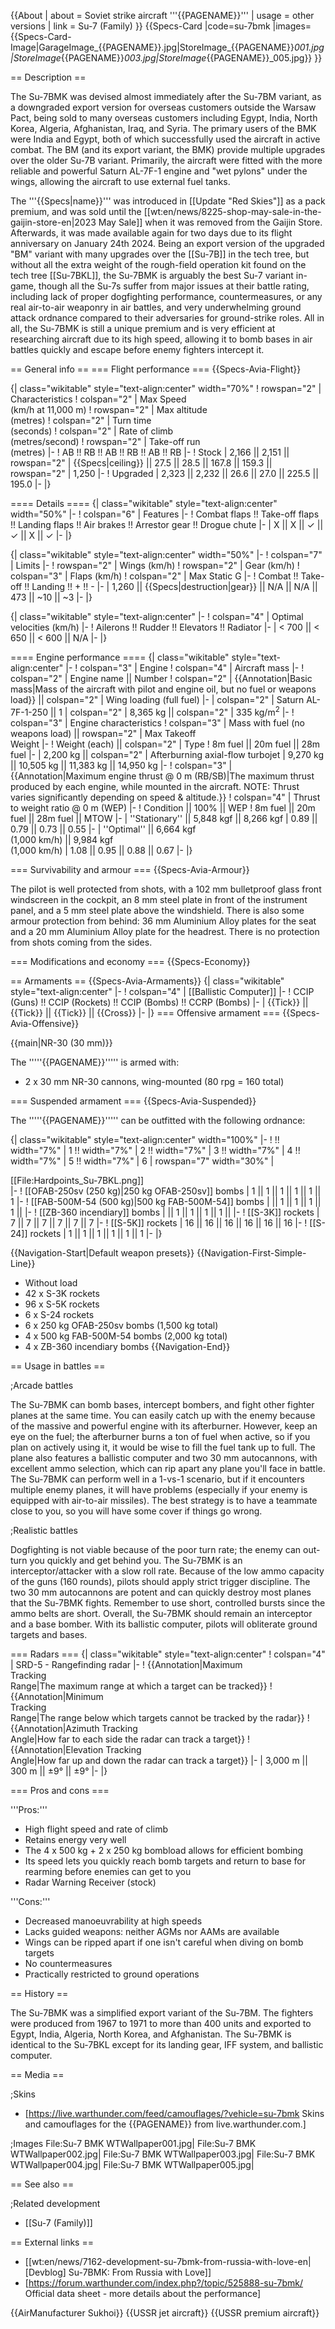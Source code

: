 {{About
| about = Soviet strike aircraft '''{{PAGENAME}}'''
| usage = other versions
| link = Su-7 (Family)
}}
{{Specs-Card
|code=su-7bmk
|images={{Specs-Card-Image|GarageImage_{{PAGENAME}}.jpg|StoreImage_{{PAGENAME}}_001.jpg|StoreImage_{{PAGENAME}}_003.jpg|StoreImage_{{PAGENAME}}_005.jpg}}
}}

== Description ==
<!-- ''In the description, the first part should be about the history of and the creation and combat usage of the aircraft, as well as its key features. In the second part, tell the reader about the aircraft in the game. Insert a screenshot of the vehicle, so that if the novice player does not remember the vehicle by name, he will immediately understand what kind of vehicle the article is talking about.'' -->
The Su-7BMK was devised almost immediately after the Su-7BM variant, as a downgraded export version for overseas customers outside the Warsaw Pact, being sold to many overseas customers including Egypt, India, North Korea, Algeria, Afghanistan, Iraq, and Syria. The primary users of the BMK were India and Egypt, both of which successfully used the aircraft in active combat. The BM (and its export variant, the BMK) provide multiple upgrades over the older Su-7B variant. Primarily, the aircraft were fitted with the more reliable and powerful Saturn AL-7F-1 engine and "wet pylons" under the wings, allowing the aircraft to use external fuel tanks.

The '''{{Specs|name}}''' was introduced in [[Update "Red Skies"]] as a pack premium, and was sold until the [[wt:en/news/8225-shop-may-sale-in-the-gaijin-store-en|2023 May Sale]] when it was removed from the Gaijin Store. Afterwards, it was made available again for two days due to its flight anniversary on January 24th 2024. Being an export version of the upgraded "BM" variant with many upgrades over the [[Su-7B]] in the tech tree, but without all the extra weight of the rough-field operation kit found on the tech tree [[Su-7BKL]], the Su-7BMK is arguably the best Su-7 variant in-game, though all the Su-7s suffer from major issues at their battle rating, including lack of proper dogfighting performance, countermeasures, or any real air-to-air weaponry in air battles, and very underwhelming ground attack ordnance compared to their adversaries for ground-strike roles. All in all, the Su-7BMK is still a unique premium and is very efficient at researching aircraft due to its high speed, allowing it to bomb bases in air battles quickly and escape before enemy fighters intercept it.

== General info ==
=== Flight performance ===
{{Specs-Avia-Flight}}
<!-- ''Describe how the aircraft behaves in the air. Speed, manoeuvrability, acceleration and allowable loads - these are the most important characteristics of the vehicle.'' -->

{| class="wikitable" style="text-align:center" width="70%"
! rowspan="2" | Characteristics
! colspan="2" | Max Speed<br>(km/h at 11,000 m)
! rowspan="2" | Max altitude<br>(metres)
! colspan="2" | Turn time<br>(seconds)
! colspan="2" | Rate of climb<br>(metres/second)
! rowspan="2" | Take-off run<br>(metres)
|-
! AB !! RB !! AB !! RB !! AB !! RB
|-
! Stock
| 2,166 || 2,151 || rowspan="2" | {{Specs|ceiling}} || 27.5 || 28.5 || 167.8 || 159.3 || rowspan="2" | 1,250
|-
! Upgraded
| 2,323 || 2,232 || 26.6 || 27.0 || 225.5 || 195.0
|-
|}

==== Details ====
{| class="wikitable" style="text-align:center" width="50%"
|-
! colspan="6" | Features
|-
! Combat flaps !! Take-off flaps !! Landing flaps !! Air brakes !! Arrestor gear !! Drogue chute
|-
| X || X || ✓ || ✓ || X || ✓     <!-- ✓ -->
|-
|}

{| class="wikitable" style="text-align:center" width="50%"
|-
! colspan="7" | Limits
|-
! rowspan="2" | Wings (km/h)
! rowspan="2" | Gear (km/h)
! colspan="3" | Flaps (km/h)
! colspan="2" | Max Static G
|-
! Combat !! Take-off !! Landing !! + !! -
|-
| 1,260 <!--{{Specs|destruction|body}}--> || {{Specs|destruction|gear}} || N/A || N/A || 473 || ~10 || ~3
|-
|}

{| class="wikitable" style="text-align:center"
|-
! colspan="4" | Optimal velocities (km/h)
|-
! Ailerons !! Rudder !! Elevators !! Radiator
|-
| < 700 || < 650 || < 600 || N/A
|-
|}

==== Engine performance ====
{| class="wikitable" style="text-align:center"
|-
! colspan="3" | Engine
! colspan="4" | Aircraft mass
|-
! colspan="2" | Engine name || Number
! colspan="2" | {{Annotation|Basic mass|Mass of the aircraft with pilot and engine oil, but no fuel or weapons load}} || colspan="2" | Wing loading (full fuel)
|-
| colspan="2" | Saturn AL-7F-1-250 || 1
| colspan="2" | 8,365 kg || colspan="2" | 335 kg/m<sup>2</sup>
|-
! colspan="3" | Engine characteristics
! colspan="3" | Mass with fuel (no weapons load) || rowspan="2" | Max Takeoff<br>Weight
|-
! Weight (each) || colspan="2" | Type
! 8m fuel || 20m fuel || 28m fuel
|-
| 2,200 kg || colspan="2" | Afterburning axial-flow turbojet
| 9,270 kg || 10,505 kg || 11,383 kg || 14,950 kg
|-
! colspan="3" | {{Annotation|Maximum engine thrust @ 0 m (RB/SB)|The maximum thrust produced by each engine, while mounted in the aircraft. NOTE: Thrust varies significantly depending on speed & altitude.}}
! colspan="4" | Thrust to weight ratio @ 0 m (WEP)
|-
! Condition || 100% || WEP
! 8m fuel || 20m fuel || 28m fuel || MTOW
|-
| ''Stationary'' || 5,848 kgf || 8,266 kgf
| 0.89 || 0.79 || 0.73 || 0.55
|-
| ''Optimal'' || 6,664 kgf<br>(1,000 km/h) || 9,984 kgf<br>(1,000 km/h)
| 1.08 || 0.95 || 0.88 || 0.67
|-
|}

=== Survivability and armour ===
{{Specs-Avia-Armour}}
<!-- ''Examine the survivability of the aircraft. Note how vulnerable the structure is and how secure the pilot is, whether the fuel tanks are armoured, etc. Describe the armour, if there is any, and also mention the vulnerability of other critical aircraft systems.'' -->
The pilot is well protected from shots, with a 102 mm bulletproof glass front windscreen in the cockpit, an 8 mm steel plate in front of the instrument panel, and a 5 mm steel plate above the windshield. There is also some armour protection from behind: 36 mm Aluminium Alloy plates for the seat and a 20 mm Aluminium Alloy plate for the headrest. There is no protection from shots coming from the sides.

=== Modifications and economy ===
{{Specs-Economy}}

== Armaments ==
{{Specs-Avia-Armaments}}
{| class="wikitable" style="text-align:center"
|-
! colspan="4" | [[Ballistic Computer]]
|-
! CCIP (Guns) !! CCIP (Rockets) !! CCIP (Bombs) !! CCRP (Bombs)
|-
| {{Tick}} || {{Tick}} || {{Tick}} || {{Cross}}
|-
|}
=== Offensive armament ===
{{Specs-Avia-Offensive}}
<!-- ''Describe the offensive armament of the aircraft, if any. Describe how effective the cannons and machine guns are in a battle, and also what belts or drums are better to use. If there is no offensive weaponry, delete this subsection.'' -->
{{main|NR-30 (30 mm)}}

The '''''{{PAGENAME}}''''' is armed with:

* 2 x 30 mm NR-30 cannons, wing-mounted (80 rpg = 160 total)

=== Suspended armament ===
{{Specs-Avia-Suspended}}
<!-- ''Describe the aircraft's suspended armament: additional cannons under the wings, bombs, rockets and torpedoes. This section is especially important for bombers and attackers. If there is no suspended weaponry remove this subsection.'' -->

The '''''{{PAGENAME}}''''' can be outfitted with the following ordnance:

{| class="wikitable" style="text-align:center" width="100%"
|-
! !! width="7%" | 1 !! width="7%" | 2 !! width="7%" | 3 !! width="7%" | 4 !! width="7%" | 5 !! width="7%" | 6
| rowspan="7" width="30%" | <div class="ttx-image">[[File:Hardpoints_Su-7BKL.png]]</div>
|-
! [[OFAB-250sv (250 kg)|250 kg OFAB-250sv]] bombs
| 1 || 1 || 1 || 1 || 1 || 1
|-
! [[FAB-500M-54 (500 kg)|500 kg FAB-500M-54]] bombs
| || 1 || 1 || 1 || 1 ||
|-
! [[ZB-360 incendiary]] bombs
| || 1 || 1 || 1 || 1 ||
|-
! [[S-3K]] rockets
| 7 || 7 || 7 || 7 || 7 || 7
|-
! [[S-5K]] rockets
| 16 || 16 || 16 || 16 || 16 || 16
|-
! [[S-24]] rockets
| 1 || 1 || 1 || 1 || 1 || 1
|-
|}

{{Navigation-Start|Default weapon presets}}
{{Navigation-First-Simple-Line}}

* Without load
* 42 x S-3K rockets
* 96 x S-5K rockets
* 6 x S-24 rockets
* 6 x 250 kg OFAB-250sv bombs (1,500 kg total)
* 4 x 500 kg FAB-500M-54 bombs (2,000 kg total)
* 4 x ZB-360 incendiary bombs
{{Navigation-End}}

== Usage in battles ==
<!-- ''Describe the tactics of playing in the aircraft, the features of using aircraft in a team and advice on tactics. Refrain from creating a "guide" - do not impose a single point of view, but instead, give the reader food for thought. Examine the most dangerous enemies and give recommendations on fighting them. If necessary, note the specifics of the game in different modes (AB, RB, SB).'' -->

;Arcade battles

The Su-7BMK can bomb bases, intercept bombers, and fight other fighter planes at the same time. You can easily catch up with the enemy because of the massive and powerful engine with its afterburner. However, keep an eye on the fuel; the afterburner burns a ton of fuel when active, so if you plan on actively using it, it would be wise to fill the fuel tank up to full. The plane also features a ballistic computer and two 30 mm autocannons, with excellent ammo selection, which can rip apart any plane you'll face in battle. The Su-7BMK can perform well in a 1-vs-1 scenario, but if it encounters multiple enemy planes, it will have problems (especially if your enemy is equipped with air-to-air missiles). The best strategy is to have a teammate close to you, so you will have some cover if things go wrong.

;Realistic battles

Dogfighting is not viable because of the poor turn rate; the enemy can out-turn you quickly and get behind you. The Su-7BMK is an interceptor/attacker with a slow roll rate. Because of the low ammo capacity of the guns (160 rounds), pilots should apply strict trigger discipline. The two 30 mm autocannons are potent and can quickly destroy most planes that the Su-7BMK fights. Remember to use short, controlled bursts since the ammo belts are short. Overall, the Su-7BMK should remain an interceptor and a base bomber. With its ballistic computer, pilots will obliterate ground targets and bases.

=== Radars ===
{| class="wikitable" style="text-align:center"
! colspan="4" | SRD-5 - Rangefinding radar
|-
! {{Annotation|Maximum<br/>Tracking<br/>Range|The maximum range at which a target can be tracked}}
! {{Annotation|Minimum<br/>Tracking<br/>Range|The range below which targets cannot be tracked by the radar}}
! {{Annotation|Azimuth Tracking<br/>Angle|How far to each side the radar can track a target}}
! {{Annotation|Elevation Tracking<br/>Angle|How far up and down the radar can track a target}}
|-
| 3,000 m || 300 m || ±9° || ±9°
|-
|}

=== Pros and cons ===
<!-- ''Summarise and briefly evaluate the vehicle in terms of its characteristics and combat effectiveness. Mark its pros and cons in the bulleted list. Try not to use more than 6 points for each of the characteristics. Avoid using categorical definitions such as "bad", "good" and the like - use substitutions with softer forms such as "inadequate" and "effective".'' -->

'''Pros:'''

* High flight speed and rate of climb
* Retains energy very well
* The 4 x 500 kg + 2 x 250 kg bombload allows for efficient bombing
* Its speed lets you quickly reach bomb targets and return to base for rearming before enemies can get to you
* Radar Warning Receiver (stock)

'''Cons:'''

* Decreased manoeuvrability at high speeds
* Lacks guided weapons: neither AGMs nor AAMs are available
* Wings can be ripped apart if one isn't careful when diving on bomb targets
* No countermeasures
* Practically restricted to ground operations

== History ==
<!-- ''Describe the history of the creation and combat usage of the aircraft in more detail than in the introduction. If the historical reference turns out to be too long, take it to a separate article, taking a link to the article about the vehicle and adding a block "/History" (example: <nowiki>https://wiki.warthunder.com/(Vehicle-name)/History</nowiki>) and add a link to it here using the <code>main</code> template. Be sure to reference text and sources by using <code><nowiki><ref></ref></nowiki></code>, as well as adding them at the end of the article with <code><nowiki><references /></nowiki></code>. This section may also include the vehicle's dev blog entry (if applicable) and the in-game encyclopedia description (under <code><nowiki>=== In-game description ===</nowiki></code>, also if applicable).'' -->

The Su-7BMK was a simplified export variant of the Su-7BM. The fighters were produced from 1967 to 1971 to more than 400 units and exported to Egypt, India, Algeria, North Korea, and Afghanistan. The Su-7BMK is identical to the Su-7BKL except for its landing gear, IFF system, and ballistic computer.

== Media ==
<!-- ''Excellent additions to the article would be video guides, screenshots from the game, and photos.'' -->

;Skins

* [https://live.warthunder.com/feed/camouflages/?vehicle=su-7bmk Skins and camouflages for the {{PAGENAME}} from live.warthunder.com.]

;Images
<gallery mode="packed-hover" heights="200">
File:Su-7 BMK WTWallpaper001.jpg|
File:Su-7 BMK WTWallpaper002.jpg|
File:Su-7 BMK WTWallpaper003.jpg|
File:Su-7 BMK WTWallpaper004.jpg|
File:Su-7 BMK WTWallpaper005.jpg|
</gallery>

== See also ==
<!-- ''Links to the articles on the War Thunder Wiki that you think will be useful for the reader, for example:''
* ''reference to the series of the aircraft;''
* ''links to approximate analogues of other nations and research trees.'' -->

;Related development

* [[Su-7 (Family)]]

== External links ==
<!-- ''Paste links to sources and external resources, such as:''
* ''topic on the official game forum;''
* ''other literature.'' -->

* [[wt:en/news/7162-development-su-7bmk-from-russia-with-love-en|[Devblog] Su-7BMK: From Russia with Love]]
* [https://forum.warthunder.com/index.php?/topic/525888-su-7bmk/ Official data sheet - more details about the performance]

{{AirManufacturer Sukhoi}}
{{USSR jet aircraft}}
{{USSR premium aircraft}}